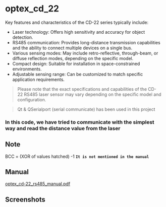# optex_cd_22

Key features and characteristics of the CD-22 series typically include:

- Laser technology: Offers high sensitivity and accuracy for object detection.
- RS485 communication: Provides long-distance transmission capabilities and the ability to connect multiple devices on a single bus.
- Various sensing modes: May include retro-reflective, through-beam, or diffuse reflection modes, depending on the specific model.
- Compact design: Suitable for installation in space-constrained environments.
- Adjustable sensing range: Can be customized to match specific application requirements.
> Please note that the exact specifications and capabilities of the CD-22 RS485 laser sensor may vary depending on the specific model and configuration.

> Qt & QSerialport (serial communicate) has been used in this project

### In this code, we have tried to communicate with the simplest way and read the distance value from the laser

## Note
BCC = (XOR of values hatched) -1 **`It is not mentioned in the manual`**

## Manual

[optex_cd-22_rs485_manual.pdf](https://github.com/saeidEmadi/optex_cd_22/blob/main/optex_cd-22_rs485_manual.pdf)


## Screenshots

